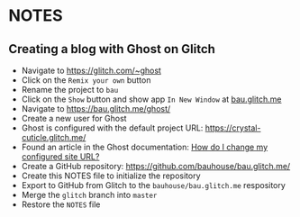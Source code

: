 # NOTES

## Creating a blog with Ghost on Glitch

- Navigate to <https://glitch.com/~ghost>
- Click on the `Remix your own` button
- Rename the project to `bau`
- Click on the `Show` button and show app `In New Window` at [bau.glitch.me](https://bau.glitch.me/)
- Navigate to <https://bau.glitch.me/ghost/>
- Create a new user for Ghost
- Ghost is configured with the default project URL: https://crystal-cuticle.glitch.me/
- Found an article in the Ghost documentation: [How do I change my configured site URL?](https://docs.ghost.org/faq/change-configured-site-url/)
- Create a GitHub repository: <https://github.com/bauhouse/bau.glitch.me/>
- Create this NOTES file to initialize the repository
- Export to GitHub from Glitch to the `bauhouse/bau.glitch.me` respository
- Merge the `glitch` branch into `master`
- Restore the `NOTES` file
